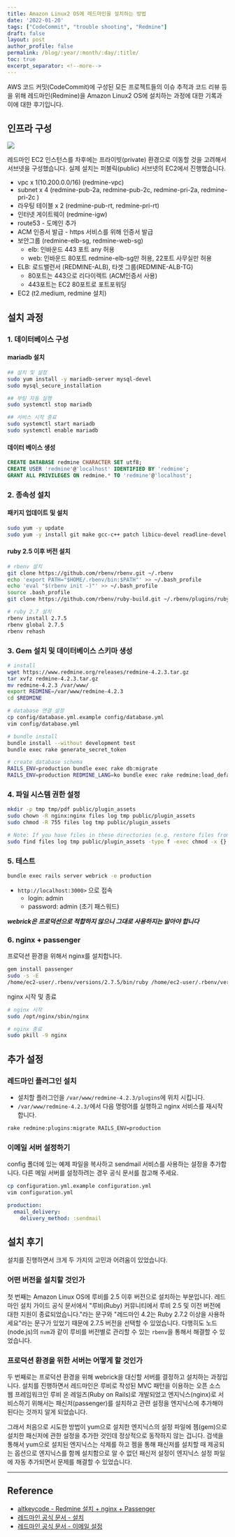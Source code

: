 ```yaml
---
title: Amazon Linux2 OS에 레드마인을 설치하는 방법
date: '2022-01-20'
tags: ["CodeCommit", "trouble shooting", "Redmine"]
draft: false
layout: post
author_profile: false
permalink: /blog/:year/:month/:day/:title/
toc: true
excerpt_separator: <!--more-->
---
```


AWS 코드 커밋(CodeCommit)에 구성된 모든 프로젝트들의 이슈 추적과 코드 리뷰 등을 위해 레드마인(Redmine)을 Amazon Linux2 OS에 설치하는 과정에 대한 기록과 이에 대한 후기입니다.

<!--more-->

## 인프라 구성

<img src="/assets/images/posts/2022/01/20/redmine_architecture.png" layout='fill' style="borderRadius: 50% !important"/>

레드마인 EC2 인스턴스를 차후에는 프라이빗(private) 환경으로 이동할 것을 고려해서 서브넷을 구성했습니다. 실제 설치는 퍼블릭(public) 서브넷의 EC2에서 진행했습니다.

- vpc x 1(10.200.0.0/16) (redmine-vpc)
- subnet x 4 (redmine-pub-2a, redmine-pub-2c, redmine-pri-2a, redmine-pri-2c )
- 라우팅 테이블 x 2 (redmine-pub-rt, redmine-pri-rt)
- 인터넷 게이트웨이 (redmine-igw)
- route53 - 도메인 추가
- ACM 인증서 발급 - https 서비스를 위해 인증서 발급
- 보안그룹 (redmine-elb-sg, redmine-web-sg)
  - elb: 인바운드 443 포트 any 허용
  - web: 인바운드 80포트 redmine-elb-sg만 허용, 22포트 사무실만 허용
- ELB: 로드밸런서 (REDMINE-ALB), 타겟 그룹(REDMINE-ALB-TG)
  - 80포트는 443으로 리다이렉트 (ACM인증서 사용)
  - 443포트는 EC2 80포트로 포트포워딩
- EC2 (t2.medium, redmine 설치)

## 설치 과정

### 1. 데이터베이스 구성

#### mariadb 설치

```bash
## 설치 및 설정
sudo yum install -y mariadb-server mysql-devel
sudo mysql_secure_installation

## 부팅 자동 실행
sudo systemctl stop mariadb

## 서비스 시작 종료
sudo systemctl start mariadb
sudo systemctl enable mariadb
```

#### 데이터 베이스 생성

```sql
CREATE DATABASE redmine CHARACTER SET utf8;
CREATE USER 'redmine'@'localhost' IDENTIFIED BY 'redmine';
GRANT ALL PRIVILEGES ON redmine.* TO 'redmine'@'localhost';
```

### 2. 종속성 설치

#### 패키지 업데이트 및 설치

```bash
sudo yum -y update 
sudo yum -y install git make gcc-c++ patch libicu-devel readline-devel libxml2-devel libxslt-devel ImageMagick ImageMagick-devel openssl-devel libcurl-devel curl
```

#### ruby 2.5 이후 버전 설치

```bash
# rbenv 설치
git clone https://github.com/rbenv/rbenv.git ~/.rbenv
echo 'export PATH="$HOME/.rbenv/bin:$PATH"' >> ~/.bash_profile
echo 'eval "$(rbenv init -)"' >> ~/.bash_profile
source .bash_profile
git clone https://github.com/rbenv/ruby-build.git ~/.rbenv/plugins/ruby-build

# ruby 2.7 설치
rbenv install 2.7.5
rbenv global 2.7.5
rbenv rehash
```

### 3. Gem 설치 및 데이터베이스 스키마 생성

```bash
# install 
wget https://www.redmine.org/releases/redmine-4.2.3.tar.gz
tar xvfz redmine-4.2.3.tar.gz
mv redmine-4.2.3 /var/www/
export REDMINE=/var/www/redmine-4.2.3
cd $REDMINE

# database 연결 설정
cp config/database.yml.example config/database.yml
vim config/database.yml

# bundle install
bundle install --without development test
bundle exec rake generate_secret_token

# create database schema
RAILS_ENV=production bundle exec rake db:migrate
RAILS_ENV=production REDMINE_LANG=ko bundle exec rake redmine:load_default_data
```

### 4. 파일 시스템 권한 설정

```bash
mkdir -p tmp tmp/pdf public/plugin_assets
sudo chown -R nginx:nginx files log tmp public/plugin_assets
sudo chmod -R 755 files log tmp public/plugin_assets

# Note: If you have files in these directories (e.g. restore files from backup), make sure these files are not executable.
sudo find files log tmp public/plugin_assets -type f -exec chmod -x {} +
```

### 5. 테스트

```bash
bundle exec rails server webrick -e production
```

- `http://localhost:3000>` 으로 접속
  - login: admin
  - password: admin (초기 패스워드)

***webrick은 프로덕션으로 적합하지 않으니 그대로 사용하지는 말아야 합니다***

### 6. nginx + passenger

프로덕션 환경을 위해서 nginx를 설치합니다.

```bash
gem install passenger
sudo -s -E
/home/ec2-user/.rbenv/versions/2.7.5/bin/ruby /home/ec2-user/.rbenv/versions/2.7.5/lib/ruby/gems/2.7.0/gems/passenger-6.0.12/bin/passenger-install-nginx-module
```

nginx 시작 및 종료

```bash
# nginx 시작
sudo /opt/nginx/sbin/nginx

# nginx 종료
sudo pkill -9 nginx
```

## 추가 설정

### 레드마인 플러그인 설치

- 설치할 플러그인을 `/var/www/redmine-4.2.3/plugins`에 위치 시킵니다.
- `/var/www/redmine-4.2.3/`에서 다음 명령어를 실행하고 nginx 서비스를 재시작합니다.

```bash
rake redmine:plugins:migrate RAILS_ENV=production
```

### 이메일 서버 설정하기

config 폴더에 있는 예제 파일을 복사하고 sendmail 서비스를 사용하는 설정을 추가합니다. 다른 메일 서버를 설정하려는 경우 공식 문서를 참고해 주세요.

```bash
cp configuration.yml.example configuration.yml
vim configuration.yml
```

```yml
production:
  email_delivery:
    delivery_method: :sendmail
```

## 설치 후기

설치를 진행하면서 크게 두 가지의 고민과 어려움이 있었습니다.

### 어떤 버전을 설치할 것인가

첫 번째는 Amazon Linux OS에 루비를 2.5 이후 버전으로 설치하는 부분입니다.
레드마인 설치 가이드 공식 문서에서 "루비(Ruby) 커뮤니티에서 루비 2.5 및 이전 버전에 대한 지원이 종료되었습니다."라는 문구와 "레드마인 4.2는 Ruby 2.7.2 이상을 사용하세요"라는 문구가 있었기 때문에 2.7.5 버전을 선택할 수 있었습니다.
다행히도 노드(node.js)의 `nvm`과 같이 루비를 버전별로 관리할 수 있는 `rbenv`을 통해서 해결할 수 있었습니다.

### 프로덕션 환경을 위한 서버는 어떻게 할 것인가

두 번째로는 프로덕션 환경을 위해 webrick을 대신할 서버를 결정하고 설치하는 과정입니다.
설치를 진행하면서 레드마인은 루비로 작성된 MVC 패턴을 이용하는 오픈 소스 웹 프레임워크인 루비 온 레일즈(Ruby on Rails)로 개발되었고 엔지닉스(nginx)로
서비스하기 위해서는 패신저(passenger)를 설치하고 관련 설정을 엔지닉스에 추가해야 된다는 것까지 알게 되었습니다.

그래서 처음으로 시도한 방법이 yum으로 설치한 엔지닉스의 설정 파일에 젬(gem)으로 설치한 패신저에 관한 설정을 추가한 것인데 정상적으로 동작하지 않는 겁니다.
검색을 통해서 yum으로 설치된 엔지닉스는 삭제를 하고 젬을 통해 패신저를 설치할 때 제공되는 옵션으로 엔지닉스를 함께 설치함으로 알 수 없던 패신저 설정이 엔지닉스 설정 파일에 자동 추가되면서 문제를 해결할 수 있었습니다.

---

## Reference

- [altkeycode - Redmine 설치 + nginx + Passenger](https://altkeycode.tistory.com/12)
- [레드마인 공식 문서 - 설치](https://www.redmine.org/projects/redmine/wiki/RedmineInstall)
- [레드마인 공식 문서 - 이메일 설정](https://www.redmine.org/projects/redmine/wiki/EmailConfiguration)
